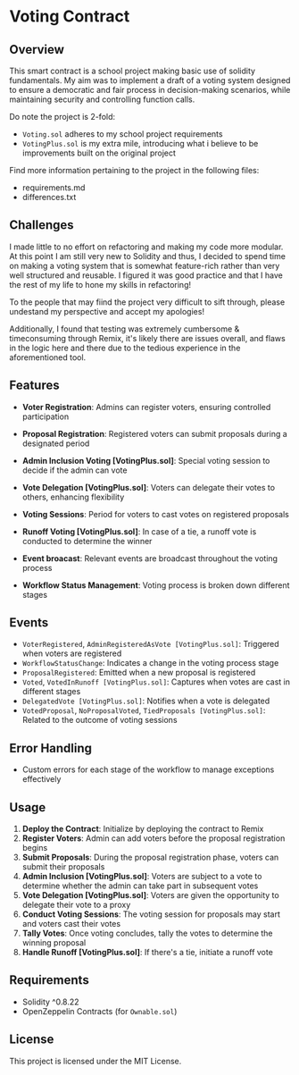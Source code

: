 # Voting Contract

## Overview

This smart contract is a school project making basic use of solidity fundamentals.
My aim was to implement a draft of a voting system designed to ensure a democratic and fair process in decision-making scenarios, while maintaining security and controlling function calls.

Do note the project is 2-fold:

- `Voting.sol` adheres to my school project requirements
- `VotingPlus.sol` is my extra mile, introducing what i believe to be improvements built on the original project

Find more information pertaining to the project in the following files:

- requirements.md
- differences.txt

## Challenges

I made little to no effort on refactoring and making my code more modular. At this point I am still very new to Solidity and thus, I decided to spend time on making a voting system that is somewhat feature-rich rather than very well structured and reusable. I figured it was good practice and that I have the rest of my life to hone my skills in refactoring!

To the people that may fiind the project very difficult to sift through, please undestand my perspective and accept my apologies!

Additionally, I found that testing was extremely cumbersome & timeconsuming through Remix, it's likely there are issues overall, and flaws in the logic here and there due to the tedious experience in the aforementioned tool.

## Features

- **Voter Registration**: Admins can register voters, ensuring controlled participation
- **Proposal Registration**: Registered voters can submit proposals during a designated period

- **Admin Inclusion Voting [VotingPlus.sol]**: Special voting session to decide if the admin can vote
- **Vote Delegation [VotingPlus.sol]**: Voters can delegate their votes to others, enhancing flexibility
- **Voting Sessions**: Period for voters to cast votes on registered proposals
- **Runoff Voting [VotingPlus.sol]**: In case of a tie, a runoff vote is conducted to determine the winner
- **Event broacast**: Relevant events are broadcast throughout the voting process
- **Workflow Status Management**: Voting process is broken down different stages

## Events

- `VoterRegistered`, `AdminRegisteredAsVote [VotingPlus.sol]`: Triggered when voters are registered
- `WorkflowStatusChange`: Indicates a change in the voting process stage
- `ProposalRegistered`: Emitted when a new proposal is registered
- `Voted`, `VotedInRunoff [VotingPlus.sol]`: Captures when votes are cast in different stages
- `DelegatedVote [VotingPlus.sol]`: Notifies when a vote is delegated
- `VotedProposal`, `NoProposalVoted`, `TiedProposals [VotingPlus.sol]`: Related to the outcome of voting sessions

## Error Handling

- Custom errors for each stage of the workflow to manage exceptions effectively

## Usage

1. **Deploy the Contract**: Initialize by deploying the contract to Remix
2. **Register Voters**: Admin can add voters before the proposal registration begins
3. **Submit Proposals**: During the proposal registration phase, voters can submit their proposals
4. **Admin Inclusion [VotingPlus.sol]**: Voters are subject to a vote to determine whether the admin can take part in subsequent votes
5. **Vote Delegation [VotingPlus.sol]**: Voters are given the opportunity to delegate their vote to a proxy
6. **Conduct Voting Sessions**: The voting session for proposals may start and voters cast their votes
7. **Tally Votes**: Once voting concludes, tally the votes to determine the winning proposal
8. **Handle Runoff [VotingPlus.sol]**: If there's a tie, initiate a runoff vote

## Requirements

- Solidity ^0.8.22
- OpenZeppelin Contracts (for `Ownable.sol`)

## License

This project is licensed under the MIT License.
